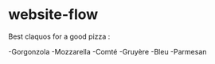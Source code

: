 # website-flow

Best claquos for a good pizza :

-Gorgonzola
-Mozzarella
-Comté
-Gruyère
-Bleu
-Parmesan
